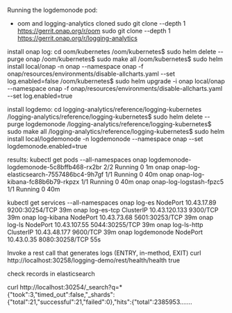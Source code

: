 Running the logdemonode pod:
- oom and logging-analytics cloned
sudo git clone --depth 1 https://gerrit.onap.org/r/oom
sudo git clone --depth 1 https://gerrit.onap.org/r/logging-analytics

install onap log:
cd oom/kubernetes
/oom/kubernetes$ sudo helm delete --purge onap
/oom/kubernetes$ sudo make all
/oom/kubernetes$ sudo helm install local/onap -n onap --namespace onap -f onap/resources/environments/disable-allcharts.yaml --set log.enabled=false
/oom/kubernetes$ sudo helm upgrade -i onap local/onap --namespace onap -f onap/resources/environments/disable-allcharts.yaml --set log.enabled=true
 
install logdemo:
cd logging-analytics/reference/logging-kubernetes
/logging-analytics/reference/logging-kubernetes$ sudo helm delete --purge logdemonode
/logging-analytics/reference/logging-kubernetes$ sudo make all
/logging-analytics/reference/logging-kubernetes$ sudo helm install local/logdemonode -n logdemonode --namespace onap --set logdemonode.enabled=true
 
results:
kubectl get pods --all-namespaces
onap          logdemonode-logdemonode-5c8bffb468-rx2br   2/2       Running   0          1m
onap          onap-log-elasticsearch-7557486bc4-9h7gf    1/1       Running   0          40m
onap          onap-log-kibana-fc88b6b79-rkpzx            1/1       Running   0          40m
onap          onap-log-logstash-fpzc5                    1/1       Running   0          40m
 
kubectl get services --all-namespaces
onap          log-es                 NodePort    10.43.17.89     <none>        9200:30254/TCP   39m
onap          log-es-tcp             ClusterIP   10.43.120.133   <none>        9300/TCP         39m
onap          log-kibana             NodePort    10.43.73.68     <none>        5601:30253/TCP   39m
onap          log-ls                 NodePort    10.43.107.55    <none>        5044:30255/TCP   39m
onap          log-ls-http            ClusterIP   10.43.48.177    <none>        9600/TCP         39m
onap          logdemonode            NodePort    10.43.0.35      <none>        8080:30258/TCP   55s

Invoke a rest call that generates logs (ENTRY, in-method, EXIT)
curl http://localhost:30258/logging-demo/rest/health/health
true

check records in elasticsearch

curl http://localhost:30254/_search?q=*
{"took":3,"timed_out":false,"_shards":{"total":21,"successful":21,"failed":0},"hits":{"total":2385953.......


